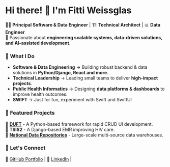 # Hi there! 👋 I'm Fitti Weissglas

👨‍💻 **Principal Software & Data Engineer** | 🏗 **Technical Architect** | 📊 **Data Engineer**  
🚀 Passionate about **engineering scalable systems, data-driven solutions, and AI-assisted development**.

### 📌 **What I Do**
- **Software & Data Engineering** → Building robust backend & data solutions in **Python/Django, React and more**.
- **Technical Leadership** → Leading small teams to deliver **high-impact projects**.
- **Public Health Informatics** → Designing **data platforms & dashboards** to improve health outcomes.
- **SWIFT** → Just for fun, experiment with Swift and SwiftUI

### 🚀 **Featured Projects**
🔹 [**DUFT**](https://mayanjaxl.github.io/duft.html) - A Python-based framework for rapid CRUD UI development.  
🔹 **TSIS2** - A Django-based EMR improving HIV care.  
🔹 [**National Data Repositories**](https://mayanjaxl.github.io/ndr.html) - Large-scale multi-source data warehouses.  

### 🔗 **Let's Connect**
📌 [GitHub Portfolio](https://MayanjaXL.github.io) | 📌 [LinkedIn](https://www.linkedin.com/in/fittiweissglas) | 



<!--
**MayanjaXL/MayanjaXL** is a ✨ _special_ ✨ repository because its `README.md` (this file) appears on your GitHub profile.

Here are some ideas to get you started:

- 🔭 I’m currently working on ...
- 🌱 I’m currently learning ...
- 👯 I’m looking to collaborate on ...
- 🤔 I’m looking for help with ...
- 💬 Ask me about ...
- 📫 How to reach me: ...
- 😄 Pronouns: ...
- ⚡ Fun fact: ...
-->
